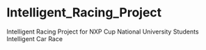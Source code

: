 # Intelligent_Racing_Project
Intelligent Racing Project for NXP Cup National University Students Intelligent Car Race
